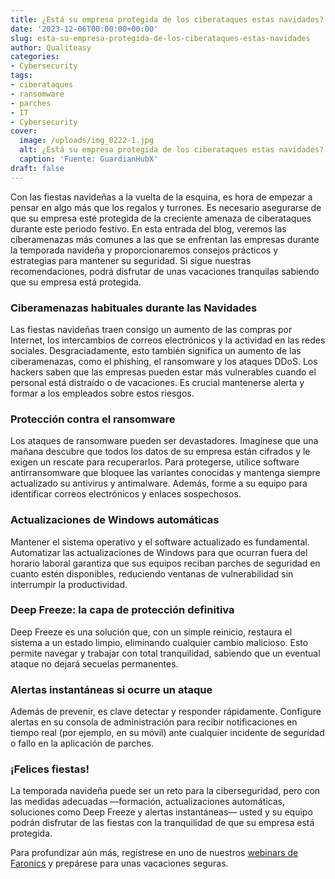 ```yaml
---
title: ¿Está su empresa protegida de los ciberataques estas navidades?
date: '2023-12-06T00:00:00+00:00'
slug: esta-su-empresa-protegida-de-los-ciberataques-estas-navidades
author: Qualiteasy
categories:
- Cybersecurity
tags:
- ciberataques
- ransomware
- parches
- IT
- Cybersecurity
cover:
  image: /uploads/img_0222-1.jpg
  alt: ¿Está su empresa protegida de los ciberataques estas navidades?
  caption: 'Fuente: GuardianHubX'
draft: false
---
```



Con las fiestas navideñas a la vuelta de la esquina, es hora de empezar a pensar en algo más que los regalos y turrones. Es necesario asegurarse de que su empresa esté protegida de la creciente amenaza de ciberataques durante este periodo festivo. En esta entrada del blog, veremos las ciberamenazas más comunes a las que se enfrentan las empresas durante la temporada navideña y proporcionaremos consejos prácticos y estrategias para mantener su seguridad. Si sigue nuestras recomendaciones, podrá disfrutar de unas vacaciones tranquilas sabiendo que su empresa está protegida.

### Ciberamenazas habituales durante las Navidades

Las fiestas navideñas traen consigo un aumento de las compras por Internet, los intercambios de correos electrónicos y la actividad en las redes sociales. Desgraciadamente, esto también significa un aumento de las ciberamenazas, como el phishing, el ransomware y los ataques DDoS. Los hackers saben que las empresas pueden estar más vulnerables cuando el personal está distraído o de vacaciones. Es crucial mantenerse alerta y formar a los empleados sobre estos riesgos.

### Protección contra el ransomware

Los ataques de ransomware pueden ser devastadores. Imagínese que una mañana descubre que todos los datos de su empresa están cifrados y le exigen un rescate para recuperarlos. Para protegerse, utilice software antirransomware que bloquee las variantes conocidas y mantenga siempre actualizado su antivirus y antimalware. Además, forme a su equipo para identificar correos electrónicos y enlaces sospechosos.

### Actualizaciones de Windows automáticas

Mantener el sistema operativo y el software actualizado es fundamental. Automatizar las actualizaciones de Windows para que ocurran fuera del horario laboral garantiza que sus equipos reciban parches de seguridad en cuanto estén disponibles, reduciendo ventanas de vulnerabilidad sin interrumpir la productividad.

### Deep Freeze: la capa de protección definitiva

Deep Freeze es una solución que, con un simple reinicio, restaura el sistema a un estado limpio, eliminando cualquier cambio malicioso. Esto permite navegar y trabajar con total tranquilidad, sabiendo que un eventual ataque no dejará secuelas permanentes.

### Alertas instantáneas si ocurre un ataque

Además de prevenir, es clave detectar y responder rápidamente. Configure alertas en su consola de administración para recibir notificaciones en tiempo real (por ejemplo, en su móvil) ante cualquier incidente de seguridad o fallo en la aplicación de parches.

### ¡Felices fiestas!

La temporada navideña puede ser un reto para la ciberseguridad, pero con las medidas adecuadas —formación, actualizaciones automáticas, soluciones como Deep Freeze y alertas instantáneas— usted y su equipo podrán disfrutar de las fiestas con la tranquilidad de que su empresa está protegida.

Para profundizar aún más, regístrese en uno de nuestros [webinars de Faronics](https://docs.google.com/forms/d/e/1FAIpQLSf65caSUVGZCZKB9GitNYooOZEEqPmc6rzsFlukYlTfkipl-g/viewform) y prepárese para unas vacaciones seguras.  